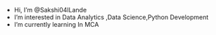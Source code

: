 -  Hi, I’m @Sakshi04lLande
-  I’m interested in Data Analytics ,Data Science,Python Development 
-  I’m currently learning In MCA 


<!---
Sakshi04lLande/Sakshi04lLande is a ✨ special ✨ repository because its `README.md` (this file) appears on your GitHub profile.
You can click the Preview link to take a look at your changes.
--->
